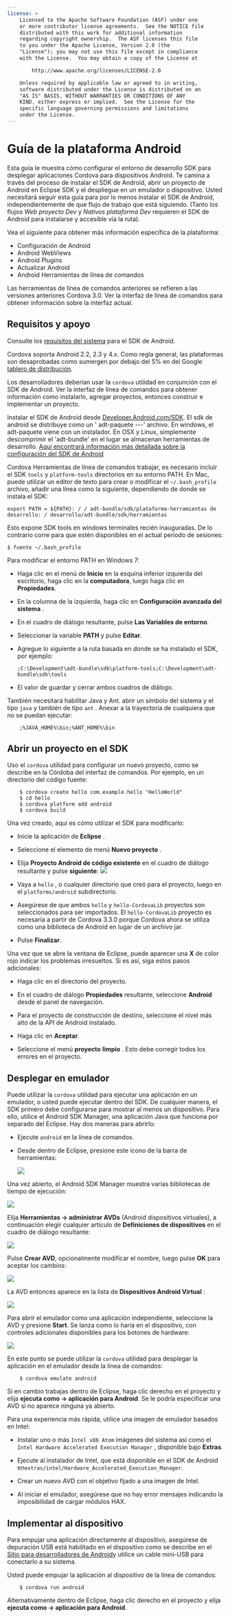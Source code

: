 ```yaml
---
license: >
    Licensed to the Apache Software Foundation (ASF) under one
    or more contributor license agreements.  See the NOTICE file
    distributed with this work for additional information
    regarding copyright ownership.  The ASF licenses this file
    to you under the Apache License, Version 2.0 (the
    "License"); you may not use this file except in compliance
    with the License.  You may obtain a copy of the License at

        http://www.apache.org/licenses/LICENSE-2.0

    Unless required by applicable law or agreed to in writing,
    software distributed under the License is distributed on an
    "AS IS" BASIS, WITHOUT WARRANTIES OR CONDITIONS OF ANY
    KIND, either express or implied.  See the License for the
    specific language governing permissions and limitations
    under the License.
---
```


# Guía de la plataforma Android

Esta guía le muestra cómo configurar el entorno de desarrollo SDK para desplegar aplicaciones Cordova para dispositivos Android. Te camina a través del proceso de instalar el SDK de Android, abrir un proyecto de Android en Eclipse SDK y el despliegue en un emulador o dispositivo. Usted necesitará seguir esta guía para por lo menos instalar el SDK de Android, independientemente de que flujo de trabajo que está siguiendo. (Tanto los flujos *Web proyecto Dev* y *Nativos plataforma Dev* requieren el SDK de Android para instalarse y accesible vía la ruta).

Vea el siguiente para obtener más información específica de la plataforma:

*   Configuración de Android
*   Android WebViews
*   Android Plugins
*   Actualizar Android
*   Android Herramientas de línea de comandos

Las herramientas de línea de comandos anteriores se refieren a las versiones anteriores Cordova 3.0. Ver la interfaz de línea de comandos para obtener información sobre la interfaz actual.

## Requisitos y apoyo

Consulte los [requisitos del sistema][1] para el SDK de Android.

 [1]: http://developer.android.com/sdk/index.html

Cordova soporta Android 2.2, 2.3 y 4.x. Como regla general, las plataformas son desaprobadas como sumergen por debajo del 5% en del Google [tablero de distribución][2].

 [2]: http://developer.android.com/about/dashboards/index.html

<!--
NOTE, doc said:
- Android 2.1 (Deprecated May 2013)
- Android 3.x (Deprecated May 2013)
-->

Los desarrolladores deberían usar la `cordova` utilidad en conjunción con el SDK de Android. Ver la interfaz de línea de comandos para obtener información como instalarlo, agregar proyectos, entonces construir e implementar un proyecto.

Instalar el SDK de Android desde [Developer.Android.com/SDK][3]. El sdk de android se distribuye como un ' adt-paquete -<os>-<arch>-<ver>' archivo. En windows, el adt-paquete viene con un instalador. En OSX y Linux, simplemente descomprimir el 'adt-bundle' en el lugar se almacenan herramientas de desarrollo. [Aquí encontrará información más detallada sobre la configuración del SDK de Android][4]

 [3]: http://developer.android.com/sdk/
 [4]: http://developer.android.com/sdk/installing/bundle.html

Cordova Herramientas de línea de comandos trabajar, es necesario incluir el SDK `tools` y `platform-tools` directorios en su entorno PATH. En Mac, puede utilizar un editor de texto para crear o modificar el `~/.bash_profile` archivo, añadir una línea como la siguiente, dependiendo de donde se instala el SDK:

    export PATH = ${PATH}: / / adt-bundle/sdk/plataforma-herramientas de desarrollo: / desarrollo/adt-bundle/sdk/herramientas
    

Esto expone SDK tools en windows terminales recién inauguradas. De lo contrario corre para que estén disponibles en el actual período de sesiones:

    $ fuente ~/.bash_profile
    

Para modificar el entorno PATH en Windows 7:

*   Haga clic en el menú de **Inicio** en la esquina inferior izquierda del escritorio, haga clic en la **computadora**, luego haga clic en **Propiedades**.

*   En la columna de la izquierda, haga clic en **Configuración avanzada del sistema** .

*   En el cuadro de diálogo resultante, pulse **Las Variables de entorno**.

*   Seleccionar la variable **PATH** y pulse **Editar**.

*   Agregue lo siguiente a la ruta basada en donde se ha instalado el SDK, por ejemplo:
    
        ;C:\Development\adt-bundle\sdk\platform-tools;C:\Development\adt-bundle\sdk\tools
        

*   El valor de guardar y cerrar ambos cuadros de diálogo.

También necesitará habilitar Java y Ant. abrir un símbolo del sistema y el tipo `java` y también de tipo `ant` . Anexar a la trayectoria de cualquiera que no se puedan ejecutar:

        ;%JAVA_HOME%\bin;%ANT_HOME%\bin
    

## Abrir un proyecto en el SDK

Uso el `cordova` utilidad para configurar un nuevo proyecto, como se describe en la Córdoba del interfaz de comandos. Por ejemplo, en un directorio del código fuente:

        $ cordova create hello com.example.hello "HelloWorld"
        $ cd hello
        $ cordova platform add android
        $ cordova build
    

Una vez creado, aquí es cómo utilizar el SDK para modificarlo:

*   Inicie la aplicación de **Eclipse** .

*   Seleccione el elemento de menú **Nuevo proyecto** .

*   Elija **Proyecto Android de código existente** en el cuadro de diálogo resultante y pulse **siguiente**: ![][5]

*   Vaya a `hello` , o cualquier directorio que creó para el proyecto, luego en el `platforms/android` subdirectorio.

*   Asegúrese de que ambos `hello` y `hello-CordovaLib` proyectos son seleccionados para ser importados. El `hello-CordovaLib` proyecto es necesaria a partir de Cordova 3.3.0 porque Cordova ahora se utiliza como una biblioteca de Android en lugar de un archivo jar.

*   Pulse **Finalizar**.

 [5]: img/guide/platforms/android/eclipse_new_project.png

Una vez que se abre la ventana de Eclipse, puede aparecer una **X** de color rojo indicar los problemas irresueltos. Si es así, siga estos pasos adicionales:

*   Haga clic en el directorio del proyecto.

*   En el cuadro de diálogo **Propiedades** resultante, seleccione **Android** desde el panel de navegación.

*   Para el proyecto de construcción de destino, seleccione el nivel más alto de la API de Android instalado.

*   Haga clic en **Aceptar**.

*   Seleccione el menú **proyecto** **limpio** . Esto debe corregir todos los errores en el proyecto.

## Desplegar en emulador

Puede utilizar la `cordova` utilidad para ejecutar una aplicación en un emulador, o usted puede ejecutar dentro del SDK. De cualquier manera, el SDK primero debe configurarse para mostrar al menos un dispositivo. Para ello, utilice el Android SDK Manager, una aplicación Java que funciona por separado del Eclipse. Hay dos maneras para abrirlo:

*   Ejecute `android` en la línea de comandos.

*   Desde dentro de Eclipse, presione este icono de la barra de herramientas:
    
    ![][6]

 [6]: img/guide/platforms/android/eclipse_android_sdk_button.png

Una vez abierto, el Android SDK Manager muestra varias bibliotecas de tiempo de ejecución:

![][7]

 [7]: img/guide/platforms/android/asdk_window.png

Elija **Herramientas → administrar AVDs** (Android dispositivos virtuales), a continuación elegir cualquier artículo de **Definiciones de dispositivos** en el cuadro de diálogo resultante:

![][8]

 [8]: img/guide/platforms/android/asdk_device.png

Pulse **Crear AVD**, opcionalmente modificar el nombre, luego pulse **OK** para aceptar los cambios:

![][9]

 [9]: img/guide/platforms/android/asdk_newAVD.png

La AVD entonces aparece en la lista de **Dispositivos Android Virtual** :

![][10]

 [10]: img/guide/platforms/android/asdk_avds.png

Para abrir el emulador como una aplicación independiente, seleccione la AVD y presione **Start**. Se lanza como lo haría en el dispositivo, con controles adicionales disponibles para los botones de hardware:

![][11]

 [11]: img/guide/platforms/android/asdk_emulator.png

En este punto se puede utilizar la `cordova` utilidad para desplegar la aplicación en el emulador desde la línea de comandos:

        $ cordova emulate android
    

Si en cambio trabajas dentro de Eclipse, haga clic derecho en el proyecto y elija **ejecuta como → aplicación para Android**. Se le podría especificar una AVD si no aparece ninguna ya abierto.

Para una experiencia más rápida, utilice una imagen de emulador basados en Intel:

*   Instalar uno o más `Intel x86 Atom` imágenes del sistema así como el `Intel Hardware Accelerated Execution Manager` , disponible bajo **Extras**.

*   Ejecute al instalador de Intel, que está disponible en el SDK de Android en`extras/intel/Hardware_Accelerated_Execution_Manager`.

*   Crear un nuevo AVD con el objetivo fijado a una imagen de Intel.

*   Al iniciar el emulador, asegúrese que no hay error mensajes indicando la imposibilidad de cargar módulos HAX.

## Implementar al dispositivo

Para empujar una aplicación directamente al dispositivo, asegúrese de depuración USB está habilitado en el dispositivo como se describe en el [Sitio para desarrolladores de Android][12]y utilice un cable mini-USB para conectarlo a su sistema.

 [12]: http://developer.android.com/tools/device.html

Usted puede empujar la aplicación al dispositivo de la línea de comandos:

        $ cordova run android
    

Alternativamente dentro de Eclipse, haga clic derecho en el proyecto y elija **ejecuta como → aplicación para Android**.
